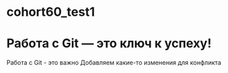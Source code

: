 # cohort60_test1
# Работа с Git — это ключ к успеху!
Работа с Git - это важно
Добавляем какие-то изменения для конфликта
